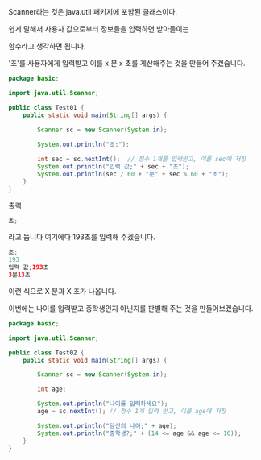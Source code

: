 
Scanner라는 것은 java.util 패키지에 포함된 클래스이다.

쉽게 말해서 사용자 값으로부터 정보들을 입력하면 받아들이는

함수라고 생각하면 됩니다.


'초'를 사용자에게 입력받고 이를 x 분 x 초를 계산해주는 것을 만들어 주겠습니다.

```java
package basic;

import java.util.Scanner;

public class Test01 {
	public static void main(String[] args) {
	   
        Scanner sc = new Scanner(System.in);

		System.out.println("초;");

		int sec = sc.nextInt();  // 정수 1개를 입력받고, 이를 sec에 저장
		System.out.println("입력 값;" + sec + "초");
		System.out.println(sec / 60 + "분" + sec % 60 + "초");
	}
}

```

출력

```java
초;
```

라고 뜹니다 여기에다 193초를 입력해 주겠습니다.
 
 ```java
초;
193
입력 값;193초
3분13초
```


이런 식으로 X 분과 X 초가 나옵니다.


이번에는 나이를 입력받고 중학생인지 아닌지를 판별해 주는 것을 만들어보겠습니다.

```java
package basic;

import java.util.Scanner;

public class Test02 {
	public static void main(String[] args) {

		Scanner sc = new Scanner(System.in);

		int age;

		System.out.println("나이를 입력하세요");
		age = sc.nextInt(); // 정수 1개 입력 받고, 이를 age에 저장

		System.out.println("당신의 나이;" + age);
		System.out.println("중학생?;" + (14 <= age && age <= 16));
	}
}

```

